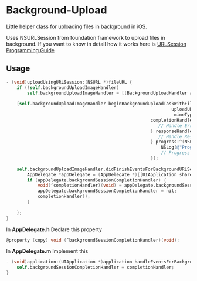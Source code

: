 # Background-Upload
Little helper class for uploading files in background in iOS.

Uses NSURLSession from foundation framework to upload files in background. If you want to know in detail how it works here is [URLSession Programming Guide](https://developer.apple.com/library/content/documentation/Cocoa/Conceptual/URLLoadingSystem/URLLoadingSystem.html )

## Usage
```Objective-C
- (void)uploadUsingURLSession:(NSURL *)fileURL {
    if (!self.backgroundUploadImageHandler)
        self.backgroundUploadImageHandler = [[BackgroundUploadHandler alloc] init];
    
    [self.backgroundUploadImageHandler beginBackgroundUploadTaskWithFile:fileURL
                                                               uploadURL:[NSURL URLWithString:uploadURLString]
                                                                mimeType:@"image/jpeg"
                                                       completionHandler:^(NSError *error) {
                                                          // Handle Error here
                                                       } responseHandler:^(NSData *responseData) {
                                                          // Handle Response from server
                                                       } progress:^(NSProgress *progress) {
                                                           NSLog(@"Progress = %.2f", progress.fractionCompleted);
                                                           // Progress of upload
                                                       }];
    
    self.backgroundUploadImageHandler.didFinishEventsForBackgroundURLSessionBlock = ^(NSURLSession *session) {
        AppDelegate *appDelegate = (AppDelegate *)[[UIApplication sharedApplication] delegate];
        if (appDelegate.backgroundSessionCompletionHandler) {
            void(^completionHandler)(void) = appDelegate.backgroundSessionCompletionHandler;
            appDelegate.backgroundSessionCompletionHandler = nil;
            completionHandler();
        }
        
    };
}
```

In **AppDelegate.h** Declare this property 
```Objective-C
@property (copy) void (^backgroundSessionCompletionHandler)(void);
```

In **AppDelegate.m** Implement this 
```Objective-C
- (void)application:(UIApplication *)application handleEventsForBackgroundURLSession:(NSString *)identifier completionHandler:(void (^)(void))completionHandler {
    self.backgroundSessionCompletionHandler = completionHandler;
}
```
